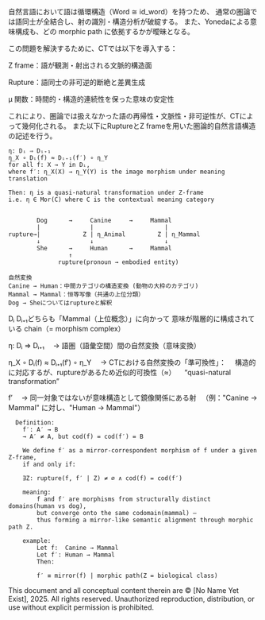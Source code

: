 自然言語において語は循環構造（Word ≅ id_word）を持つため、
通常の圏論では語同士が全結合し、射の識別・構造分析が破綻する。
また、Yonedaによる意味構成も、どの morphic path に依拠するかが曖昧となる。

この問題を解決するために、CTでは以下を導入する：

Z frame：語が観測・射出される文脈的構造面

Rupture：語同士の非可逆的断絶と差異生成

μ 関数：時間的・構造的連続性を保った意味の安定性

これにより、圏論では扱えなかった語の再帰性・文脈性・非可逆性が、CTによって幾何化される。
また以下にRuptureとZ frameを用いた圏論的自然言語構造の記述を行う。

```
η: Dᵢ ⇒ Dᵢ₊₁  
η_X ∘ Dᵢ(f) ≈ Dᵢ₊₁(f′) ∘ η_Y  
for all f: X → Y in Dᵢ,
where f′: η_X(X) → η_Y(Y) is the image morphism under meaning translation

Then: η is a quasi-natural transformation under Z-frame
i.e. η ∈ Mor(C) where C is the contextual meaning category


        Dog      →     Canine     →     Mammal
        |              |                    |
rupture→|            Z | η_Animal         Z | η_Mammal
        ↓              ↓                    ↓ 
        She      →     Human      →     Mammal
                 ↑
              rupture(pronoun → embodied entity)

自然変換
Canine → Human：中間カテゴリの構造変換 (動物の大枠のカテゴリ)
Mammal → Mammal：恒等写像（共通の上位分類）
Dog → Sheについてはruptureと解釈
```

Dᵢ Dᵢ₊₁どちらも「Mammal（上位概念）」に向かって
意味が階層的に構成されている chain（= morphism complex）

η: Dᵢ ⇒ Dᵢ₊₁
　→ 語圏（語彙空間）間の自然変換（意味変換）

η_X ∘ Dᵢ(f) ≈ Dᵢ₊₁(f′) ∘ η_Y
　→ CTにおける自然変換の「準可換性」：
　構造的に対応するが、ruptureがあるため近似的可換性（≈）
　“quasi-natural transformation” 

f′
　→ 同一対象ではないが意味構造として鏡像関係にある射
　（例："Canine → Mammal" に対し、"Human → Mammal"）
　
```
  Definition:
    f′: A′ → B  
    → A′ ≠ A, but cod(f) = cod(f′) = B

    We define f′ as a mirror-correspondent morphism of f under a given Z-frame,
    if and only if:

    ∃Z: rupture(f, f′ | Z) ≠ ∅ ∧ cod(f) = cod(f′)

    meaning:
        f and f′ are morphisms from structurally distinct domains(human vs dog),
        but converge onto the same codomain(mammal) —
        thus forming a mirror-like semantic alignment through morphic path Z.

    example:
        Let f:  Canine → Mammal  
        Let f′: Human → Mammal  
        Then:

        f′ ≡ mirror(f) | morphic path(Z = biological class)  
```

This document and all conceptual content therein are © [No Name Yet Exist], 2025. 
All rights reserved. Unauthorized reproduction, distribution, or use without explicit permission is prohibited.